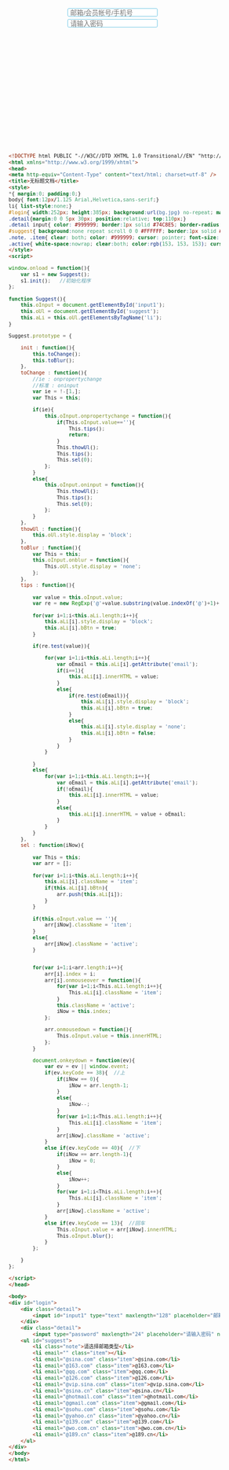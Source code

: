 <!DOCTYPE html PUBLIC "-//W3C//DTD XHTML 1.0 Transitional//EN" "http://www.w3.org/TR/xhtml1/DTD/xhtml1-transitional.dtd">
<html xmlns="http://www.w3.org/1999/xhtml">
<head>
<meta http-equiv="Content-Type" content="text/html; charset=utf-8" />
<title>无标题文档</title>
<style>
*{ margin:0; padding:0;}
body{ font:12px/1.125 Arial,Helvetica,sans-serif;}
li{ list-style:none;}
#login{ width:252px; height:385px; background:url(bg.jpg) no-repeat; margin:20px auto; position:relative;}
.detail{margin:0 0 5px 30px; position:relative; top:110px;}
.detail input{ color: #999999; border:1px solid #74C8E5; border-radius:3px 3px 3px 3px; height:15px; line-height:14px; padding:8px 5px 7px; width:184px;}
#suggest{ background:none repeat scroll 0 0 #FFFFFF; border:1px solid #CCCCCC; left:30px; margin:0; overflow:hidden; padding:0; position:absolute; text-align:left; top:142px; visibility:visible; width:194px ;z-index:1; display:none;}
.note, .item{ clear: both; color: #999999; cursor: pointer; font-size: 12px; height: 20px; line-height: 20px; list-style: none outside none; margin: 0 1px; padding: 0 5px; white-space: nowrap;}
.active{ white-space:nowrap; clear:both; color:rgb(153, 153, 153); cursor:pointer; font-size:12px; height:20px; line-height:20px; list-style:none outside none; margin:0pt 1px; padding:0pt 5px; background:none repeat scroll 0% 0% rgb(232, 244, 252);}
</style>
<script>

window.onload = function(){
	var s1 = new Suggest();
	s1.init();   //初始化程序
};

function Suggest(){
	this.oInput = document.getElementById('input1');
	this.oUl = document.getElementById('suggest');
	this.aLi = this.oUl.getElementsByTagName('li');
}

Suggest.prototype = {

	init : function(){
		this.toChange();
		this.toBlur();
	},
	toChange : function(){
		//ie : onpropertychange
		//标准 : oninput
		var ie = !-[1,];
		var This = this;

		if(ie){
			this.oInput.onpropertychange = function(){
				if(This.oInput.value==''){
					This.tips();
					return;
				}
				This.thowUl();
				This.tips();
				This.sel(0);
			};
		}
		else{
			this.oInput.oninput = function(){
				This.thowUl();
				This.tips();
				This.sel(0);
			};
		}
	},
	thowUl : function(){
		this.oUl.style.display = 'block';
	},
	toBlur : function(){
		var This = this;
		this.oInput.onblur = function(){
			This.oUl.style.display = 'none';
		};
	},
	tips : function(){

		var value = this.oInput.value;
		var re = new RegExp('@'+value.substring(value.indexOf('@')+1)+'');

		for(var i=1;i<this.aLi.length;i++){
			this.aLi[i].style.display = 'block';
			this.aLi[i].bBtn = true;
		}

		if(re.test(value)){

			for(var i=1;i<this.aLi.length;i++){
				var oEmail = this.aLi[i].getAttribute('email');
				if(i==1){
					this.aLi[i].innerHTML = value;
				}
				else{
					if(re.test(oEmail)){
						this.aLi[i].style.display = 'block';
						this.aLi[i].bBtn = true;
					}
					else{
						this.aLi[i].style.display = 'none';
						this.aLi[i].bBtn = false;
					}
				}
			}

		}
		else{
			for(var i=1;i<this.aLi.length;i++){
				var oEmail = this.aLi[i].getAttribute('email');
				if(!oEmail){
					this.aLi[i].innerHTML = value;
				}
				else{
					this.aLi[i].innerHTML = value + oEmail;
				}
			}
		}
	},
	sel : function(iNow){

		var This = this;
		var arr = [];

		for(var i=1;i<this.aLi.length;i++){
			this.aLi[i].className = 'item';
			if(this.aLi[i].bBtn){
				arr.push(this.aLi[i]);
			}
		}

		if(this.oInput.value == ''){
			arr[iNow].className = 'item';
		}
		else{
			arr[iNow].className = 'active';
		}


		for(var i=1;i<arr.length;i++){
			arr[i].index = i;
			arr[i].onmouseover = function(){
				for(var i=1;i<This.aLi.length;i++){
					This.aLi[i].className = 'item';
				}
				this.className = 'active';
				iNow = this.index;
			};

			arr.onmousedown = function(){
				This.oInput.value = this.innerHTML;
			};
		}

		document.onkeydown = function(ev){
			var ev = ev || window.event;
			if(ev.keyCode == 38){  //上
				if(iNow == 0){
					iNow = arr.length-1;
				}
				else{
					iNow--;
				}
				for(var i=1;i<This.aLi.length;i++){
					This.aLi[i].className = 'item';
				}
				arr[iNow].className = 'active';
			}
			else if(ev.keyCode == 40){  //下
				if(iNow == arr.length-1){
					iNow = 0;
				}
				else{
					iNow++;
				}
				for(var i=1;i<This.aLi.length;i++){
					This.aLi[i].className = 'item';
				}
				arr[iNow].className = 'active';
			}
			else if(ev.keyCode == 13){  //回车
				This.oInput.value = arr[iNow].innerHTML;
				This.oInput.blur();
			}
		};

	}
};

</script>
</head>

<body>
<div id="login">
	<div class="detail">
    	<input id="input1" type="text" maxlength="128" placeholder="邮箱/会员帐号/手机号" autocomplete="off" node-type="loginname" class="name" tabindex="1" name="loginname">
    </div>
    <div class="detail">
    	<input type="password" maxlength="24" placeholder="请输入密码" node-type="password" class="pass" tabindex="2" name="password"></div>
   	<ul id="suggest">
    	<li class="note">请选择邮箱类型</li>
        <li email="" class="item"></li>
        <li email="@sina.com" class="item">@sina.com</li>
        <li email="@163.com" class="item">@163.com</li>
        <li email="@qq.com" class="item">@qq.com</li>
        <li email="@126.com" class="item">@126.com</li>
        <li email="@vip.sina.com" class="item">@vip.sina.com</li>
        <li email="@sina.cn" class="item">@sina.cn</li>
        <li email="@hotmail.com" class="item">@hotmail.com</li>
        <li email="@gmail.com" class="item">@gmail.com</li>
        <li email="@sohu.com" class="item">@sohu.com</li>
        <li email="@yahoo.cn" class="item">@yahoo.cn</li>
        <li email="@139.com" class="item">@139.com</li>
        <li email="@wo.com.cn" class="item">@wo.com.cn</li>
        <li email="@189.cn" class="item">@189.cn</li>
    </ul>
</div>
</body>
</html>

```html
<!DOCTYPE html PUBLIC "-//W3C//DTD XHTML 1.0 Transitional//EN" "http://www.w3.org/TR/xhtml1/DTD/xhtml1-transitional.dtd">
<html xmlns="http://www.w3.org/1999/xhtml">
<head>
<meta http-equiv="Content-Type" content="text/html; charset=utf-8" />
<title>无标题文档</title>
<style>
*{ margin:0; padding:0;}
body{ font:12px/1.125 Arial,Helvetica,sans-serif;}
li{ list-style:none;}
#login{ width:252px; height:385px; background:url(bg.jpg) no-repeat; margin:20px auto; position:relative;}
.detail{margin:0 0 5px 30px; position:relative; top:110px;}
.detail input{ color: #999999; border:1px solid #74C8E5; border-radius:3px 3px 3px 3px; height:15px; line-height:14px; padding:8px 5px 7px; width:184px;}
#suggest{ background:none repeat scroll 0 0 #FFFFFF; border:1px solid #CCCCCC; left:30px; margin:0; overflow:hidden; padding:0; position:absolute; text-align:left; top:142px; visibility:visible; width:194px ;z-index:1; display:none;}
.note, .item{ clear: both; color: #999999; cursor: pointer; font-size: 12px; height: 20px; line-height: 20px; list-style: none outside none; margin: 0 1px; padding: 0 5px; white-space: nowrap;}
.active{ white-space:nowrap; clear:both; color:rgb(153, 153, 153); cursor:pointer; font-size:12px; height:20px; line-height:20px; list-style:none outside none; margin:0pt 1px; padding:0pt 5px; background:none repeat scroll 0% 0% rgb(232, 244, 252);}
</style>
<script>

window.onload = function(){
	var s1 = new Suggest();
	s1.init();   //初始化程序
};

function Suggest(){
	this.oInput = document.getElementById('input1');
	this.oUl = document.getElementById('suggest');
	this.aLi = this.oUl.getElementsByTagName('li');
}

Suggest.prototype = {

	init : function(){
		this.toChange();
		this.toBlur();
	},
	toChange : function(){
		//ie : onpropertychange
		//标准 : oninput
		var ie = !-[1,];
		var This = this;

		if(ie){
			this.oInput.onpropertychange = function(){
				if(This.oInput.value==''){
					This.tips();
					return;
				}
				This.thowUl();
				This.tips();
				This.sel(0);
			};
		}
		else{
			this.oInput.oninput = function(){
				This.thowUl();
				This.tips();
				This.sel(0);
			};
		}
	},
	thowUl : function(){
		this.oUl.style.display = 'block';
	},
	toBlur : function(){
		var This = this;
		this.oInput.onblur = function(){
			This.oUl.style.display = 'none';
		};
	},
	tips : function(){

		var value = this.oInput.value;
		var re = new RegExp('@'+value.substring(value.indexOf('@')+1)+'');

		for(var i=1;i<this.aLi.length;i++){
			this.aLi[i].style.display = 'block';
			this.aLi[i].bBtn = true;
		}

		if(re.test(value)){

			for(var i=1;i<this.aLi.length;i++){
				var oEmail = this.aLi[i].getAttribute('email');
				if(i==1){
					this.aLi[i].innerHTML = value;
				}
				else{
					if(re.test(oEmail)){
						this.aLi[i].style.display = 'block';
						this.aLi[i].bBtn = true;
					}
					else{
						this.aLi[i].style.display = 'none';
						this.aLi[i].bBtn = false;
					}
				}
			}

		}
		else{
			for(var i=1;i<this.aLi.length;i++){
				var oEmail = this.aLi[i].getAttribute('email');
				if(!oEmail){
					this.aLi[i].innerHTML = value;
				}
				else{
					this.aLi[i].innerHTML = value + oEmail;
				}
			}
		}
	},
	sel : function(iNow){

		var This = this;
		var arr = [];

		for(var i=1;i<this.aLi.length;i++){
			this.aLi[i].className = 'item';
			if(this.aLi[i].bBtn){
				arr.push(this.aLi[i]);
			}
		}

		if(this.oInput.value == ''){
			arr[iNow].className = 'item';
		}
		else{
			arr[iNow].className = 'active';
		}


		for(var i=1;i<arr.length;i++){
			arr[i].index = i;
			arr[i].onmouseover = function(){
				for(var i=1;i<This.aLi.length;i++){
					This.aLi[i].className = 'item';
				}
				this.className = 'active';
				iNow = this.index;
			};

			arr.onmousedown = function(){
				This.oInput.value = this.innerHTML;
			};
		}

		document.onkeydown = function(ev){
			var ev = ev || window.event;
			if(ev.keyCode == 38){  //上
				if(iNow == 0){
					iNow = arr.length-1;
				}
				else{
					iNow--;
				}
				for(var i=1;i<This.aLi.length;i++){
					This.aLi[i].className = 'item';
				}
				arr[iNow].className = 'active';
			}
			else if(ev.keyCode == 40){  //下
				if(iNow == arr.length-1){
					iNow = 0;
				}
				else{
					iNow++;
				}
				for(var i=1;i<This.aLi.length;i++){
					This.aLi[i].className = 'item';
				}
				arr[iNow].className = 'active';
			}
			else if(ev.keyCode == 13){  //回车
				This.oInput.value = arr[iNow].innerHTML;
				This.oInput.blur();
			}
		};

	}
};

</script>
</head>

<body>
<div id="login">
	<div class="detail">
    	<input id="input1" type="text" maxlength="128" placeholder="邮箱/会员帐号/手机号" autocomplete="off" node-type="loginname" class="name" tabindex="1" name="loginname">
    </div>
    <div class="detail">
    	<input type="password" maxlength="24" placeholder="请输入密码" node-type="password" class="pass" tabindex="2" name="password"></div>
   	<ul id="suggest">
    	<li class="note">请选择邮箱类型</li>
        <li email="" class="item"></li>
        <li email="@sina.com" class="item">@sina.com</li>
        <li email="@163.com" class="item">@163.com</li>
        <li email="@qq.com" class="item">@qq.com</li>
        <li email="@126.com" class="item">@126.com</li>
        <li email="@vip.sina.com" class="item">@vip.sina.com</li>
        <li email="@sina.cn" class="item">@sina.cn</li>
        <li email="@hotmail.com" class="item">@hotmail.com</li>
        <li email="@gmail.com" class="item">@gmail.com</li>
        <li email="@sohu.com" class="item">@sohu.com</li>
        <li email="@yahoo.cn" class="item">@yahoo.cn</li>
        <li email="@139.com" class="item">@139.com</li>
        <li email="@wo.com.cn" class="item">@wo.com.cn</li>
        <li email="@189.cn" class="item">@189.cn</li>
    </ul>
</div>
</body>
</html>
```